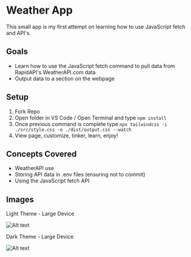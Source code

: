 # Weather App

This small app is my first attempt on learning how to use JavaScript fetch and API's.

## Goals

- Learn how to use the JavaScript fetch command to pull data from RapidAPI's WeatherAPI.com data
- Output data to a section on the webpage

## Setup

1. Fork Repo
2. Open folder in VS Code / Open Terminal and type `npm install`
3. Once previous command is complete type `npx tailwindcss -i ./src/style.css -o ./dist/output.css --watch`
4. View page, customize, tinker, learn, enjoy!

## Concepts Covered

- WeatherAPI use
- Storing API data in .env files (ensuring not to commit)
- Using the JavaScript fetch API

## Images

Light Theme - Large Device

![Alt text](link "Light Theme - Large Device")

Dark Theme - Large Device

![Alt text](link "Dark Theme - Large Device")
